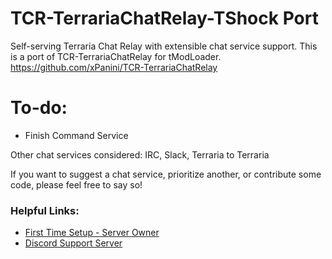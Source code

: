 # TCR-TerrariaChatRelay-TShock Port
Self-serving Terraria Chat Relay with extensible chat service support.
This is a port of TCR-TerrariaChatRelay for tModLoader. 
https://github.com/xPanini/TCR-TerrariaChatRelay

# To-do:

* Finish Command Service

Other chat services considered: IRC, Slack, Terraria to Terraria

If you want to suggest a chat service, prioritize another, or contribute some code, please feel free to say so!

### Helpful Links:
* [First Time Setup - Server Owner](https://github.com/Everni/TCR-TerrariaChatRelay/wiki/First-Time-Setup-Server-Owner)
* [Discord Support Server](https://discord.gg/nJ5vPeA)
